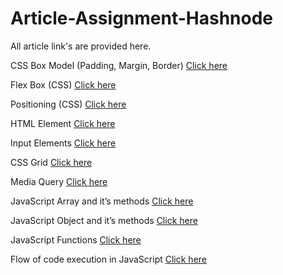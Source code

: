 # Article-Assignment-Hashnode

All article link's are provided here.

CSS Box Model (Padding, Margin, Border) [Click here](https://pritijaju.hashnode.dev/introduction-to-css-box-model)

Flex Box (CSS) [Click here](https://pritijaju.hashnode.dev/flexbox-css)

Positioning (CSS) [Click here](https://pritijaju.hashnode.dev/css-positioning)

HTML Element [Click here](https://pritijaju.hashnode.dev/all-about-html-elements)

Input Elements [Click here](https://pritijaju.hashnode.dev/all-about-input-elements)

CSS Grid [Click here](https://pritijaju.hashnode.dev/css-grid-layout)

Media Query  [Click here](https://pritijaju.hashnode.dev/all-about-media-query)

JavaScript Array and it’s methods [Click here](https://pritijaju.hashnode.dev/array-cheatsheet)

JavaScript Object and it’s methods [Click here](https://pritijaju.hashnode.dev/javascript-objects-and-its-methods)

JavaScript Functions [Click here](https://pritijaju.hashnode.dev/javascript-functions)

Flow of code execution in JavaScript [Click here](https://pritijaju.hashnode.dev/flow-of-code-execution-in-javascript)
